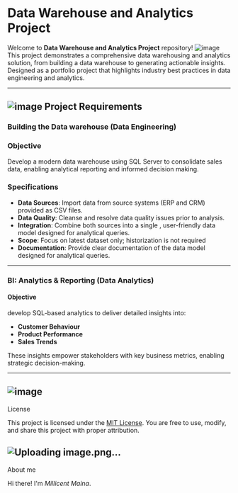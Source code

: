 # Data Warehouse and Analytics Project

Welcome to **Data Warehouse and Analytics Project** repository! ![image](https://github.com/user-attachments/assets/cd16fce3-c367-4c33-adda-6f10c127ca61)
This project demonstrates a comprehensive data warehousing and analytics solution, from building a data warehouse to generating actionable insights. Designed as a portfolio project that highlights industry best practices in data engineering and analytics.

---

## ![image](https://github.com/user-attachments/assets/192ea91c-5fa1-4b7f-abb8-025e29b85a29) Project Requirements

### Building the Data warehouse (Data Engineering)

### Objective
Develop a modern data warehouse using SQL Server to consolidate sales data, enabling analytical reporting and informed decision making.

### Specifications
- **Data Sources**: Import data from source systems (ERP and CRM) provided as CSV files.
- **Data Quality**: Cleanse and resolve data quality issues prior to analysis.
- **Integration**: Combine both sources into a single , user-friendly data model designed for analytical queries.
- **Scope**: Focus on latest dataset only; historization is not required
- **Documentation**: Provide clear documentation of the data model designed for analytical queries.

---

### BI: Analytics & Reporting (Data Analytics)

#### Objective
develop SQL-based analytics to deliver detailed insights into:
- **Customer Behaviour**
- **Product Performance**
- **Sales Trends**

These insights empower stakeholders with key business metrics, enabling strategic decision-making.

---

## ![image](https://github.com/user-attachments/assets/92267b00-6472-4792-b414-fdca579254fb)
 License

This project is licensed under the [MIT License](LICENSE). You are free to use, modify, and share this project with proper attribution.

## ![Uploading image.png…]()
About me 

Hi there! I'm *Millicent Maina*. 
